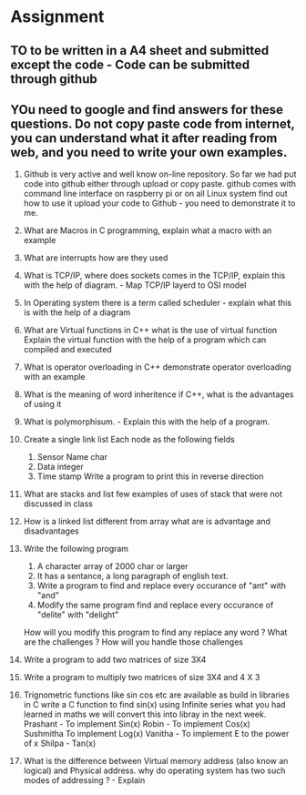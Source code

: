 # Assignment 

## TO to be written in a A4 sheet and submitted except the code - Code can be submitted through github


## YOu need to google and find answers for these questions. Do not copy paste code from internet, you can understand what it after reading from web, and you need to write your own examples.

1. Github is very active and well know on-line repository. So far we had put code into github either through upload or
   copy paste. github comes with command  line interface on raspberry pi or on all Linux system find out how to use it
   upload your code to Github - you need to demonstrate it to me.
1. What are Macros in C programming, explain what a macro with an example
1. What are interrupts how are they used
1. What is TCP/IP, where does sockets comes in the TCP/IP, explain this with
the help of diagram. - Map TCP/IP layerd to OSI model
1. In Operating system there is a term called scheduler - explain what this is with the help of a diagram
1. What are Virtual functions in C++ what is the use of virtual function
   Explain the virtual function with the help of a program which can compiled
   and executed
1. What is operator overloading in C++ demonstrate operator overloading 
   with an example
1. What is the meaning of word inheritence if C++, what is the advantages of using it
1. What is polymorphisum. - Explain this with the help of a program. 
1. Create a single link list 
    Each node as the following fields
     1. Sensor Name char
     2. Data  integer
     3. Time stamp
    Write a program to print this in reverse direction
    
1. What are stacks and list few examples of uses of stack that  were not discussed in class

1. How is a linked list different from array what are is advantage and disadvantages

1. Write the following program
    1. A character array of 2000 char or larger
    2. It has a sentance, a long paragraph of english text.
    3. Write a program to find and replace every occurance of "ant" with "and"
    4. Modify the same program find and replace every occurance of "delite" with "delight"

    How will you modify this program to find any replace any word ?  What are the challenges ?
    How will you handle those challenges
    
1. Write a program to add  two matrices of size 3X4
1. Write a program to multiply  two matrices of size 3X4 and 4 X 3
1. Trignometric functions like sin cos etc are available as build in libraries in C
   write a C function to find sin(x) using Infinite series what you had learned in maths
   we will convert this into libray in the next week.
   Prashant - To implement Sin(x)
   Robin - To implement Cos(x)   
   Sushmitha  To implement Log(x)
   Vanitha - To implement E to the power of x
   Shilpa - Tan(x) 
1. What is the difference between Virtual memory address (also know an logical) and Physical address. 
   why do operating system has two such modes of addressing ? - Explain 
   
